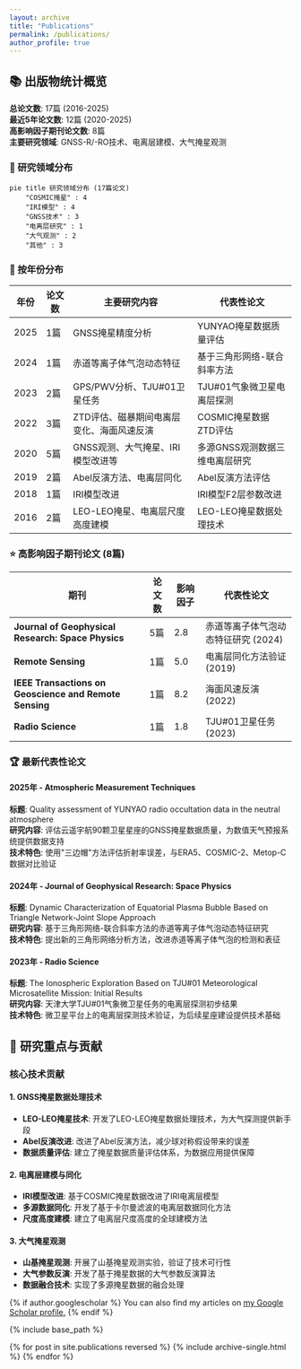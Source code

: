 ```yaml
---
layout: archive
title: "Publications"
permalink: /publications/
author_profile: true
---
```


## 📚 出版物统计概览

**总论文数**: 17篇 (2016-2025)  
**最近5年论文数**: 12篇 (2020-2025)  
**高影响因子期刊论文数**: 8篇  
**主要研究领域**: GNSS-R/-RO技术、电离层建模、大气掩星观测

### 🔬 研究领域分布

```mermaid
pie title 研究领域分布 (17篇论文)
    "COSMIC掩星" : 4
    "IRI模型" : 4
    "GNSS技术" : 3
    "电离层研究" : 1
    "大气观测" : 2
    "其他" : 3
```

### 📅 按年份分布

| 年份 | 论文数 | 主要研究内容 | 代表性论文 |
|------|--------|-------------|-----------|
| 2025 | 1篇 | GNSS掩星精度分析 | YUNYAO掩星数据质量评估 |
| 2024 | 1篇 | 赤道等离子体气泡动态特征 | 基于三角形网络-联合斜率方法 |
| 2023 | 2篇 | GPS/PWV分析、TJU#01卫星任务 | TJU#01气象微卫星电离层探测 |
| 2022 | 3篇 | ZTD评估、磁暴期间电离层变化、海面风速反演 | COSMIC掩星数据ZTD评估 |
| 2020 | 5篇 | GNSS观测、大气掩星、IRI模型改进等 | 多源GNSS观测数据三维电离层研究 |
| 2019 | 2篇 | Abel反演方法、电离层同化 | Abel反演方法评估 |
| 2018 | 1篇 | IRI模型改进 | IRI模型F2层参数改进 |
| 2016 | 2篇 | LEO-LEO掩星、电离层尺度高度建模 | LEO-LEO掩星数据处理技术 |

### ⭐ 高影响因子期刊论文 (8篇)

| 期刊 | 论文数 | 影响因子 | 代表性论文 |
|------|--------|----------|-----------|
| **Journal of Geophysical Research: Space Physics** | 5篇 | 2.8 | 赤道等离子体气泡动态特征研究 (2024) |
| **Remote Sensing** | 1篇 | 5.0 | 电离层同化方法验证 (2019) |
| **IEEE Transactions on Geoscience and Remote Sensing** | 1篇 | 8.2 | 海面风速反演 (2022) |
| **Radio Science** | 1篇 | 1.8 | TJU#01卫星任务 (2023) |

### 🏆 最新代表性论文

#### 2025年 - Atmospheric Measurement Techniques
**标题**: Quality assessment of YUNYAO radio occultation data in the neutral atmosphere  
**研究内容**: 评估云遥宇航90颗卫星星座的GNSS掩星数据质量，为数值天气预报系统提供数据支持  
**技术特色**: 使用"三边帽"方法评估折射率误差，与ERA5、COSMIC-2、Metop-C数据对比验证

#### 2024年 - Journal of Geophysical Research: Space Physics  
**标题**: Dynamic Characterization of Equatorial Plasma Bubble Based on Triangle Network-Joint Slope Approach  
**研究内容**: 基于三角形网络-联合斜率方法的赤道等离子体气泡动态特征研究  
**技术特色**: 提出新的三角形网络分析方法，改进赤道等离子体气泡的检测和表征

#### 2023年 - Radio Science
**标题**: The Ionospheric Exploration Based on TJU#01 Meteorological Microsatellite Mission: Initial Results  
**研究内容**: 天津大学TJU#01气象微卫星任务的电离层探测初步结果  
**技术特色**: 微卫星平台上的电离层探测技术验证，为后续星座建设提供技术基础

## 🎯 研究重点与贡献

### 核心技术贡献

#### 1. GNSS掩星数据处理技术
- **LEO-LEO掩星技术**: 开发了LEO-LEO掩星数据处理技术，为大气探测提供新手段
- **Abel反演改进**: 改进了Abel反演方法，减少球对称假设带来的误差
- **数据质量评估**: 建立了掩星数据质量评估体系，为数据应用提供保障

#### 2. 电离层建模与同化
- **IRI模型改进**: 基于COSMIC掩星数据改进了IRI电离层模型
- **多源数据同化**: 开发了基于卡尔曼滤波的电离层数据同化方法
- **尺度高度建模**: 建立了电离层尺度高度的全球建模方法

#### 3. 大气掩星观测
- **山基掩星观测**: 开展了山基掩星观测实验，验证了技术可行性
- **大气参数反演**: 开发了基于掩星数据的大气参数反演算法
- **数据融合技术**: 实现了多源掩星数据的融合处理


{% if author.googlescholar %}
  You can also find my articles on <u><a href="{{author.googlescholar}}">my Google Scholar profile</a>.</u>
{% endif %}

{% include base_path %}

{% for post in site.publications reversed %}
  {% include archive-single.html %}
{% endfor %}
